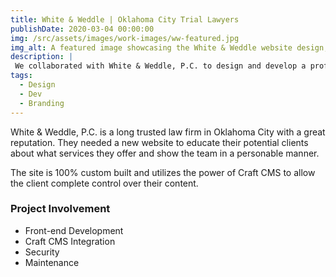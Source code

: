 ```yaml
---
title: White & Weddle | Oklahoma City Trial Lawyers
publishDate: 2020-03-04 00:00:00
img: /src/assets/images/work-images/ww-featured.jpg
img_alt: A featured image showcasing the White & Weddle website design, highlighting a clean and professional layout with vibrant visuals.
description: |
 We collaborated with White & Weddle, P.C. to design and develop a professional online presence that reflects their trusted reputation. The website highlights their legal expertise, showcases their team, and provides potential clients with clear, accessible information about their services.
tags:
  - Design
  - Dev
  - Branding
---
```


White & Weddle, P.C. is a long trusted law firm in Oklahoma City with a great reputation. They needed a new website to educate their potential clients about what services they offer and show the team in a personable manner.

The site is 100% custom built and utilizes the power of Craft CMS to allow the client complete control over their content.

### Project Involvement

- Front-end Development
- Craft CMS Integration
- Security
- Maintenance
